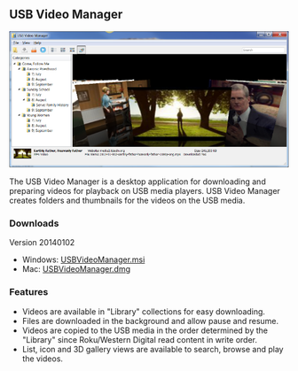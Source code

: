 ## USB Video Manager

![alt tag](https://github.com/cglancy/USBMediaManager/blob/master/screenshot.png "USB Video Manager")

The USB Video Manager is a desktop application for downloading and preparing videos for playback on USB media players.
USB Video Manager creates folders and thumbnails for the videos on the USB media. 

### Downloads

Version 20140102

* Windows: [USBVideoManager.msi](http://www.glancyfamily.net/USBVideoManager.msi)
* Mac: [USBVideoManager.dmg](http://www.glancyfamily.net/USBVideoManager.dmg)

### Features

* Videos are available in "Library" collections for easy downloading.
* Files are downloaded in the background and allow pause and resume.
* Videos are copied to the USB media in the order determined by the "Library" since Roku/Western Digital read content in write order.
* List, icon and 3D gallery views are available to search, browse and play the videos.

